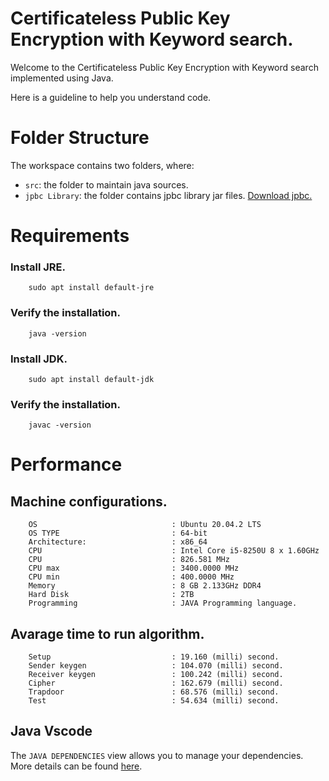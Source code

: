 # Certificateless Public Key Encryption with Keyword search.

Welcome to the Certificateless Public Key Encryption with Keyword search implemented using Java. 

Here is a guideline to help you understand code.

# Folder Structure

The workspace contains two folders, where:

- `src`: the folder to maintain java sources.
- `jpbc Library`: the folder contains jpbc library jar files. [Download jpbc. ](http://gas.dia.unisa.it/projects/jpbc/download.html#.YGVrEXUzZEY)


# Requirements
### Install JRE.
        sudo apt install default-jre 
### Verify the installation.
        java -version
### Install JDK.
        sudo apt install default-jdk
### Verify the installation.
        javac -version

# Performance
## Machine configurations.
        OS                              : Ubuntu 20.04.2 LTS
        OS TYPE                         : 64-bit
        Architecture:                   : x86_64
        CPU                             : Intel Core i5-8250U 8 x 1.60GHz	
        CPU                             : 826.581 MHz
        CPU max                         : 3400.0000 MHz
        CPU min                         : 400.0000 MHz
        Memory                          : 8 GB 2.133GHz DDR4
        Hard Disk                       : 2TB
        Programming                     : JAVA Programming language.


## Avarage time to run algorithm.

        Setup                           : 19.160 (milli) second.
        Sender keygen                   : 104.070 (milli) second.
        Receiver keygen                 : 100.242 (milli) second.
        Cipher                          : 162.679 (milli) second.
        Trapdoor                        : 68.576 (milli) second.
        Test                            : 54.634 (milli) second.


## Java Vscode

The `JAVA DEPENDENCIES` view allows you to manage your dependencies. More details can be found [here](https://github.com/microsoft/vscode-java-pack/blob/master/release-notes/v0.9.0.md#work-with-jar-files-directly).